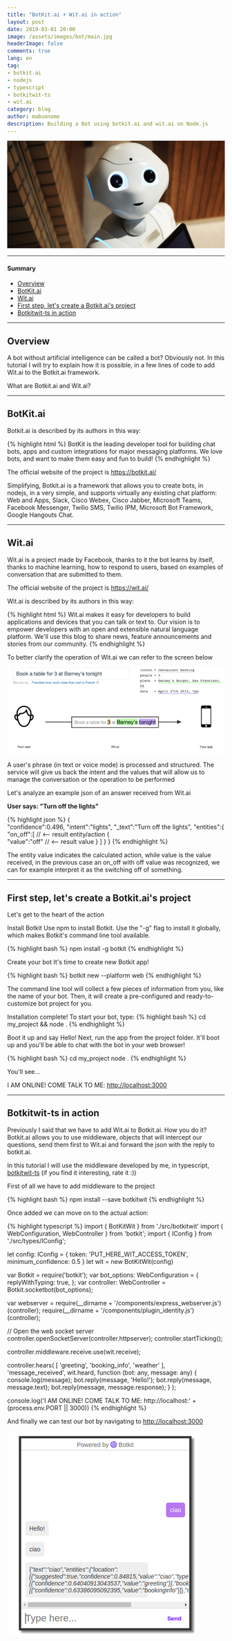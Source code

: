 ```yaml
---
title: "BotKit.ai + Wit.ai in action"
layout: post
date: 2019-03-01 20:00
image: /assets/images/bot/main.jpg
headerImage: false
comments: true
lang: en
tag:
- botkit.ai
- nodejs
- typescript
- botkitwit-ts
- wit.ai
category: blog
author: mabuonomo
description: Building a Bot using botkit.ai and wit.ai on Node.js
---
```


<img src="/assets/images/bot/main.jpg" />

---

#### Summary
- [Overview](#overview)
- [BotKit.ai](#botkitai)
- [Wit.ai](#witai)
- [First step, let's create a Botkit.ai's project](#first-step-lets-create-a-botkitais-project)
- [Botkitwit-ts in action](#botkitwit-ts-in-action)

---

## Overview

A bot without artificial intelligence can be called a bot? Obviously not.
In this tutorial I will try to explain how it is possible, in a few lines of code to add
Wit.ai to the Botkit.ai framework.

What are Botkit.ai and Wit.ai?

---

## BotKit.ai

Botkit.ai is described by its authors in this way:

{% highlight html %}
BotKit is the leading developer tool for building chat bots, apps and 
custom integrations for major messaging platforms. 
We love bots, and want to make them easy and fun to build!
{% endhighlight %}

The official website of the project is <a href="https://botkit.ai/" target="_blank">https://botkit.ai/</a>

Simplifying, Botkit.ai is a framework that allows you to create bots, in nodejs, in a very simple, and supports virtually any existing chat platform: Web and Apps, Slack, Cisco Webex, Cisco Jabber, Microsoft Teams, Facebook Messenger, Twilio SMS, Twilio IPM, Microsoft Bot Framework, Google Hangouts Chat.

---

## Wit.ai

Wit.ai is a project made by Facebook, thanks to it the bot learns by itself, thanks to machine learning, how to respond to users, based on examples of conversation that are submitted to them.

The official website of the project is <a href="https://wit.ai/" target="_blank">https://wit.ai/</a>

Wit.ai is described by its authors in this way:

{% highlight html %}
Wit.ai makes it easy for developers to build applications and devices 
that you can talk or text to. Our vision is to empower developers with 
an open and extensible natural language platform. We'll use this blog 
to share news, feature announcements and stories from our community.
{% endhighlight %}

To better clarify the operation of Wit.ai we can refer to the screen below

<img src="/assets/images/bot/wit-ai.png" />

A user's phrase (in text or voice mode) is processed and structured. The service will give us back the intent and the values that will allow us to manage the conversation or the operation to be performed

Let's analyze an example json of an answer received from Wit.ai

<strong>User says: "Turn off the lights"</strong>

{% highlight json %}
{  
   "confidence":0.496,
   "intent":"lights",
   "_text":"Turn off the lights", 
   "entities":{  
      "on_off":[  // <-- result entity/action
         {  
            "value":"off" // <-- result value 
         }
      ]
   }
}
{% endhighlight %}

The entity value indicates the calculated action, while value is the value received, in the previous case an on_off with off value was recognized, we can for example interpret it as the switching off of something.

---

## First step, let's create a Botkit.ai's project 

Let's get to the heart of the action

Install Botkit
Use npm to install Botkit. Use the "-g" flag to install it globally, which makes Botkit's command line tool available.

{% highlight bash %}
npm install -g botkit
{% endhighlight %}

Create your bot
It's time to create new Botkit app!

{% highlight bash %}
botkit new --platform web
{% endhighlight %}

The command line tool will collect a few pieces of information from you, like the name of your bot. Then, it will create a pre-configured and ready-to-customize bot project for you.

Installation complete! To start your bot, type:
{% highlight bash %}
cd my_project && node .
{% endhighlight %}

Boot it up and say Hello!
Next, run the app from the project folder. It'll boot up and you'll be able to chat with the bot in your web browser!

{% highlight bash %}
cd my_project
node .
{% endhighlight %}

You'll see...

I AM ONLINE! COME TALK TO ME: <a href="http://localhost:3000" target="_blank">http://localhost:3000</a>

---

## Botkitwit-ts in action

Previously I said that we have to add Wit.ai to Botkit.ai. How you do it?
Botkit.ai allows you to use middleware, objects that will intercept our questions, send them first to Wit.ai and forward the json with the reply to botkit.ai.

In this tutorial I will use the middleware developed by me, in typescript, <a href="https://github.com/mabuonomo/botkitwit-ts" target="_blank">botkitwit-ts</a> (if you find it interesting, rate it :))

First of all we have to add middleware to the project

{% highlight bash %}
npm install --save botkitwit
{% endhighlight %}

Once added we can move on to the actual action:

{% highlight typescript %}
import { BotKitWit } from './src/botkitwit'
import { WebConfiguration, WebController } from 'botkit';
import { IConfig } from './src/types/IConfig';

let config: IConfig = { token: 'PUT_HERE_WIT_ACCESS_TOKEN', minimum_confidence: 0.5 }
let wit = new BotKitWit(config)

var Botkit = require('botkit');
var bot_options: WebConfiguration = {
    replyWithTyping: true,
};
var controller: WebController = Botkit.socketbot(bot_options);

var webserver = require(__dirname + '/components/express_webserver.js')(controller);
require(__dirname + '/components/plugin_identity.js')(controller);

// Open the web socket server
controller.openSocketServer(controller.httpserver);
controller.startTicking();

controller.middleware.receive.use(wit.receive);

controller.hears(
    [
        'greeting',
        'booking_info',
        'weather'
    ],
    'message_received',
    wit.heard,
    function (bot: any, message: any) {
        console.log(message);
        bot.reply(message, 'Hello!');
        bot.reply(message, message.text);
        bot.reply(message, message.response);
    }
);

console.log('I AM ONLINE! COME TALK TO ME: http://localhost:' + (process.env.PORT || 3000))
{% endhighlight %}

And finally we can test our bot by navigating to <a href="http://localhost:3000" target="_blank">http://localhost:3000</a>

<img src="/assets/images/bot/botkit2.png"/>